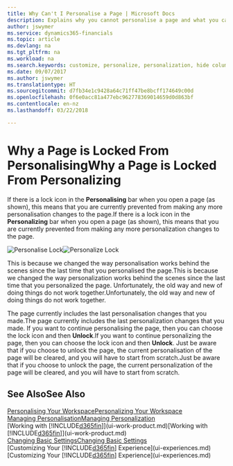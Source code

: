 ```yaml
---
title: Why Can't I Personalise a Page | Microsoft Docs
description: Explains why you cannot personalise a page and what you can do to unlock it so you can personalise it.
author: jswymer
ms.service: dynamics365-financials
ms.topic: article
ms.devlang: na
ms.tgt_pltfrm: na
ms.workload: na
ms.search.keywords: customize, personalize, personalization, hide columns, remove fields, move fields
ms.date: 09/07/2017
ms.author: jswymer
ms.translationtype: HT
ms.sourcegitcommit: d7fb34e1c9428a64c71ff47be8bcff174649c00d
ms.openlocfilehash: 0f6e0acc81a477ebc962778369014659d0d863bf
ms.contentlocale: en-nz
ms.lasthandoff: 03/22/2018

---
```

# <a name="why-a-page-is-locked-from-personalizing"></a><span data-ttu-id="0ffa9-103">Why a Page is Locked From Personalising</span><span class="sxs-lookup"><span data-stu-id="0ffa9-103">Why a Page is Locked From Personalizing</span></span>
<span data-ttu-id="0ffa9-104">If there is a lock icon in the **Personalising** bar when you open a page (as shown), this means that you are currently prevented from making any more personalisation changes to the page.</span><span class="sxs-lookup"><span data-stu-id="0ffa9-104">If there is a lock icon in the **Personalizing** bar when you open a page (as shown), this means that you are currently prevented from making any more personalization changes to the page.</span></span>

<span data-ttu-id="0ffa9-105">![Personalise Lock](media/personalization-locked.png "Personalise lock")</span><span class="sxs-lookup"><span data-stu-id="0ffa9-105">![Personalize Lock](media/personalization-locked.png "Personalize lock")</span></span>

<span data-ttu-id="0ffa9-106">This is because we changed the way personalisation works behind the scenes since the last time that you personalised the page.</span><span class="sxs-lookup"><span data-stu-id="0ffa9-106">This is because we changed the way personalization works behind the scenes since the last time that you personalized the page.</span></span> <span data-ttu-id="0ffa9-107">Unfortunately, the old way and new of doing things do not work together.</span><span class="sxs-lookup"><span data-stu-id="0ffa9-107">Unfortunately, the old way and new of doing things do not work together.</span></span>

<span data-ttu-id="0ffa9-108">The page currently includes the last personalisation changes that you made.</span><span class="sxs-lookup"><span data-stu-id="0ffa9-108">The page currently includes the last personalization changes that you made.</span></span> <span data-ttu-id="0ffa9-109">If you want to continue personalising the page, then you can choose the lock icon and then **Unlock**.</span><span class="sxs-lookup"><span data-stu-id="0ffa9-109">If you want to continue personalizing the page, then you can choose the lock icon and then **Unlock**.</span></span> <span data-ttu-id="0ffa9-110">Just be aware that if you choose to unlock the page, the current personalisation of the page will be cleared, and you will have to start from scratch.</span><span class="sxs-lookup"><span data-stu-id="0ffa9-110">Just be aware that if you choose to unlock the page, the current personalization of the page will be cleared, and you will have to start from scratch.</span></span>


## <a name="see-also"></a><span data-ttu-id="0ffa9-111">See Also</span><span class="sxs-lookup"><span data-stu-id="0ffa9-111">See Also</span></span>
[<span data-ttu-id="0ffa9-112">Personalising Your Workspace</span><span class="sxs-lookup"><span data-stu-id="0ffa9-112">Personalizing Your Workspace</span></span>](ui-personalization-manage.md)  
[<span data-ttu-id="0ffa9-113">Managing Personalisation</span><span class="sxs-lookup"><span data-stu-id="0ffa9-113">Managing Personalization</span></span>](ui-personalization-manage.md)  
<span data-ttu-id="0ffa9-114">[Working with [!INCLUDE[d365fin](includes/d365fin_md.md)]](ui-work-product.md)</span><span class="sxs-lookup"><span data-stu-id="0ffa9-114">[Working with [!INCLUDE[d365fin](includes/d365fin_md.md)]](ui-work-product.md)</span></span>  
[<span data-ttu-id="0ffa9-115">Changing Basic Settings</span><span class="sxs-lookup"><span data-stu-id="0ffa9-115">Changing Basic Settings</span></span>](ui-change-basic-settings.md)  
<span data-ttu-id="0ffa9-116">[Customizing Your [!INCLUDE[d365fin](includes/d365fin_md.md)] Experience](ui-experiences.md)</span><span class="sxs-lookup"><span data-stu-id="0ffa9-116">[Customizing Your [!INCLUDE[d365fin](includes/d365fin_md.md)] Experience](ui-experiences.md)</span></span>  

